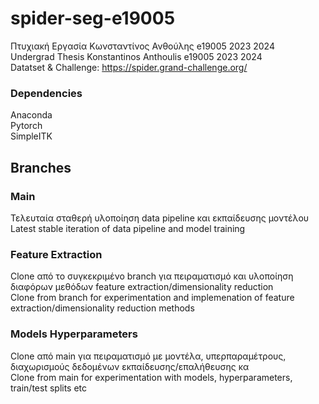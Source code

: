 # spider-seg-e19005
Πτυχιακή Εργασία Κωνσταντίνος Ανθούλης e19005 2023 2024 <br>
Undergrad Thesis Konstantinos Anthoulis e19005 2023 2024 <br> 
Datatset & Challenge: https://spider.grand-challenge.org/

### Dependencies
Anaconda <br>
Pytorch <br>
SimpleITK <br>

## Branches 
### Main
Τελευταία σταθερή υλοποίηση data pipeline και εκπαίδευσης μοντέλου <br>
Latest stable iteration of data pipeline and model training <br>
### Feature Extraction
Clone από το συγκεκριμένο branch για πειραματισμό και υλοποίηση διαφόρων μεθόδων feature extraction/dimensionality reduction <br>
Clone from branch for experimentation and implemenation of feature extraction/dimensionality reduction methods <br>
### Models Hyperparameters
Clone από main για πειραματισμό με μοντέλα, υπερπαραμέτρους, διαχωρισμούς δεδομένων εκπαίδευσης/επαλήθευσης κα <br>
Clone from main for experimentation with models, hyperparameters, train/test splits etc 

